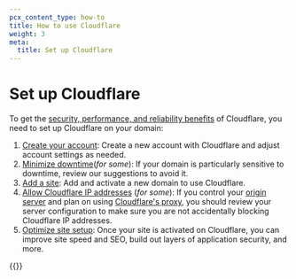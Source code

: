 ```yaml
---
pcx_content_type: how-to
title: How to use Cloudflare
weight: 3
meta:
  title: Set up Cloudflare
---
```


# Set up Cloudflare

To get the [security, performance, and reliability benefits](/fundamentals/concepts/how-cloudflare-works/) of Cloudflare, you need to set up Cloudflare on your domain:

1. [Create your account](/fundamentals/setup/account-setup/): Create a new account with Cloudflare and adjust account settings as needed.
2. [Minimize downtime](/fundamentals/basic-tasks/minimize-downtime/)(*for some*): If your domain is particularly sensitive to downtime, review our suggestions to avoid it.
2. [Add a site](/fundamentals/setup/account-setup/add-site/): Add and activate a new domain to use Cloudflare.
3. [Allow Cloudflare IP addresses](/fundamentals/setup/allow-cloudflare-ip-addresses/) (*for some*): If you control your [origin server](https://www.cloudflare.com/learning/cdn/glossary/origin-server/) and plan on using [Cloudflare's proxy](/dns/manage-dns-records/reference/proxied-dns-records/), you should review your server configuration to make sure you are not accidentally blocking Cloudflare IP addresses.
4. [Optimize site setup](/fundamentals/basic-tasks/): Once your site is activated on Cloudflare, you can improve site speed and SEO, build out layers of application security, and more.

{{<render file="_pointer-to-workers-zt-docs.md">}}